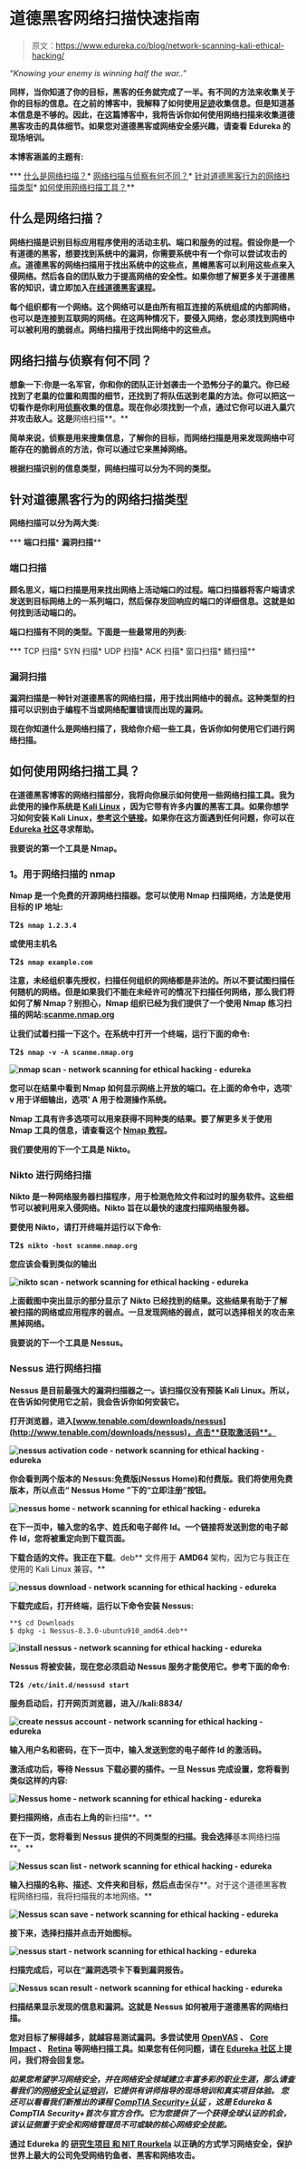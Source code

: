 # 道德黑客网络扫描快速指南

> 原文：<https://www.edureka.co/blog/network-scanning-kali-ethical-hacking/>

*“Knowing your enemy is winning half the war..”*

**同样，当你知道了你的目标，黑客的任务就完成了一半。有不同的方法来收集关于你的目标的信息。在之前的博客中，我解释了如何使用[足迹](https://www.edureka.co/blog/footprinting-ethical-hacking-kali-linux/)收集信息。但是知道基本信息是不够的。因此，在这篇博客中，我将告诉你如何使用网络扫描来收集道德黑客攻击的具体细节。如果您对道德黑客或网络安全感兴趣，请查看 Edureka 的现场培训。**

**本博客涵盖的主题有:**

***   [什么是网络扫描？](#WhatisNetworkScanning)*   [网络扫描与侦察有何不同？](#HowisNetworkScanningdifferentfromReconnaissance)*   [针对道德黑客行为的网络扫描类型](#TypesofNetworkScanning)*   [如何使用网络扫描工具？](#HowtouseNetworkScanningTools)**

## ****什么是网络扫描？****

**网络扫描是识别目标应用程序使用的活动主机、端口和服务的过程。假设你是一个有道德的黑客，想要找到系统中的漏洞，你需要系统中有一个你可以尝试攻击的点。道德黑客的网络扫描用于找出系统中的这些点，黑帽黑客可以利用这些点来入侵网络。然后各自的团队致力于提高网络的安全性。如果你想了解更多关于道德黑客的知识，请立即加入[在线道德黑客课程](https://www.edureka.co/ceh-ethical-hacking-certification-course)。**

**每个组织都有一个网络。这个网络可以是由所有相互连接的系统组成的内部网络，也可以是连接到互联网的网络。在这两种情况下，要侵入网络，您必须找到网络中可以被利用的脆弱点。网络扫描用于找出网络中的这些点。**

## ****网络扫描与侦察有何不同？****

**想象一下:你是一名军官，你和你的团队正计划袭击一个恐怖分子的巢穴。你已经找到了老巢的位置和周围的细节，还找到了将队伍送到老巢的方法。你可以把这一切看作是你利用[侦察](https://www.edureka.co/blog/what-is-ethical-hacking/#reconnaissance)收集的信息。现在你必须找到一个点，通过它你可以进入巢穴并攻击敌人。这是**网络扫描**。**

**简单来说，侦察是用来搜集信息，了解你的目标，而网络扫描是用来发现网络中可能存在的脆弱点的方法，你可以通过它来黑掉网络。**

**根据扫描识别的信息类型，网络扫描可以分为不同的类型。**

## ****针对道德黑客行为的网络扫描类型****

**网络扫描可以分为两大类:**

***   **端口扫描***   **漏洞扫描****

### ****端口扫描****

**顾名思义，端口扫描是用来找出网络上活动端口的过程。端口扫描器将客户端请求发送到目标网络上的一系列端口，然后保存发回响应的端口的详细信息。这就是如何找到活动端口的。**

**端口扫描有不同的类型。下面是一些最常用的列表:**

***   TCP 扫描*   SYN 扫描*   UDP 扫描*   ACK 扫描*   窗口扫描*   鳍扫描**

### ****漏洞扫描****

**漏洞扫描是一种针对道德黑客的网络扫描，用于找出网络中的弱点。这种类型的扫描可以识别由于编程不当或网络配置错误而出现的漏洞。**

**现在你知道什么是网络扫描了，我给你介绍一些工具，告诉你如何使用它们进行网络扫描。**

## ****如何使用网络扫描工具？****

**在道德黑客博客的网络扫描部分，我将向你展示如何使用一些网络扫描工具。我为此使用的操作系统是 [Kali Linux](https://www.edureka.co/blog/ethical-hacking-using-kali-linux/) ，因为它带有许多内置的黑客工具。如果你想学习如何安装 Kali Linux，[参考这个链接](https://www.edureka.co/blog/how-to-install-kali-linux/)。如果你在这方面遇到任何问题，你可以在 [Edureka 社区](https://www.edureka.co/community)寻求帮助。**

**我要说的第一个工具是 Nmap。**

### ****1。用于网络扫描的 nmap****

**Nmap 是一个免费的开源网络扫描器。您可以使用 Nmap 扫描网络，方法是使用目标的 IP 地址:**

**T2`$ nmap 1.2.3.4`**

**或使用主机名**

**T2`$ nmap example.com`**

**注意，未经组织事先授权，扫描任何组织的网络都是非法的。所以不要试图扫描任何随机的网络。但是如果我们不能在未经许可的情况下扫描任何网络，那么我们将如何了解 Nmap？别担心，Nmap 组织已经为我们提供了一个使用 Nmap 练习扫描的网站:[scanme.nmap.org](http://scanme.nmap.org)**

**让我们试着扫描一下这个。在系统中打开一个终端，运行下面的命令:**

**T2`$ nmap -v -A scanme.nmap.org`**

**![nmap scan - network scanning for ethical hacking - edureka](img/f3889b0464ffe9f93a61403e98df9aa8.png)**

**您可以在结果中看到 Nmap 如何显示网络上开放的端口。在上面的命令中，选项' **v** 用于详细输出，选项' **A** 用于检测操作系统。**

**Nmap 工具有许多选项可以用来获得不同种类的结果。要了解更多关于使用 Nmap 工具的信息，请查看这个 [Nmap 教程](https://www.edureka.co/blog/nmap-tutorial/)。**

**我们要使用的下一个工具是 Nikto。**

### ****Nikto 进行网络扫描****

**Nikto 是一种网络服务器扫描程序，用于检测危险文件和过时的服务软件。这些细节可以被利用来入侵网络。Nikto 旨在以最快的速度扫描网络服务器。**

**要使用 Nikto，请打开终端并运行以下命令:**

**T2`$ nikto -host scanme.nmap.org`**

**您应该会看到类似的输出**

**![nikto scan - network scanning for ethical hacking - edureka](img/b06408afa7200fd9876fcf76370dd646.png)**

**上面截图中突出显示的部分显示了 Nikto 已经找到的结果。这些结果有助于了解被扫描的网络或应用程序的弱点。一旦发现网络的弱点，就可以选择相关的攻击来黑掉网络。**

**我要说的下一个工具是 Nessus。**

### ****Nessus 进行网络扫描****

**Nessus 是目前最强大的漏洞扫描器之一。该扫描仪没有预装 Kali Linux。所以，在告诉如何使用它之前，我会告诉你如何安装它。**

**打开浏览器，进入[www.tenable.com/downloads/nessus](http://www.tenable.com/downloads/nessus)，点击**获取激活码**。**

**![nessus activation code - network scanning for ethical hacking - edureka](img/314e67b50d9872be2e2d6d5e897faab4.png)**

**你会看到两个版本的 Nessus:免费版(Nessus Home)和付费版。我们将使用免费版本，所以点击“ **Nessus Home** ”下的“**立即注册**”按钮。**

**![nessus home - network scanning for ethical hacking - edureka](img/1ecc304a63dbaefbb19272a7e4d60f28.png)**

**在下一页中，输入您的名字、姓氏和电子邮件 Id。一个链接将发送到您的电子邮件 Id，您将被重定向到下载页面。**

**下载合适的文件。我正在下载**。deb** 文件用于 **AMD64** 架构，因为它与我正在使用的 Kali Linux 兼容。**

**![nessus download - network scanning for ethical hacking - edureka](img/9c9373b09c9040e44dea1dd94269ca55.png)**

**下载完成后，打开终端，运行以下命令安装 Nessus:**

```
**$ cd Downloads
$ dpkg -i Nessus-8.3.0-ubuntu910_amd64.deb**
```

**![install nessus - network scanning for ethical hacking - edureka](img/762e83e7ecedff20e223c19ac21548ef.png)**

**Nessus 将被安装，现在您必须启动 Nessus 服务才能使用它。参考下面的命令:**

**T2`$ /etc/init.d/nessusd start`**

**服务启动后，打开网页浏览器，进入//kali:8834/**

**![create nessus account - network scanning for ethical hacking - edureka](img/6659e48c933e6948305e87599985a19e.png)**

**输入用户名和密码，在下一页中，输入发送到您的电子邮件 Id 的激活码。**

**激活成功后，等待 Nessus 下载必要的插件。一旦 Nessus 完成设置，您将看到类似这样的内容:**

**![Nessus home - network scanning for ethical hacking - edureka](img/e55c437ecb40b76a4ed6dc6df4832a0b.png)**

**要扫描网络，点击右上角的**新扫描**。**

**在下一页，您将看到 Nessus 提供的不同类型的扫描。我会选择**基本网络扫描**。**

**![Nessus scan list - network scanning for ethical hacking - edureka](img/799a9cc997ab341c378ea63a62b0dfb7.png)**

**输入扫描的名称、描述、文件夹和目标，然后点击**保存**。对于这个道德黑客教程网络扫描，我将扫描我的本地网络。**

**![Nessus scan save - network scanning for ethical hacking - edureka](img/e5bc1d74d4f4b82e36078983e30c969d.png)**

**接下来，选择扫描并点击开始图标。**

**![nessus start - network scanning for ethical hacking - edureka](img/4489999b4017903836ec0000fcda86c6.png)**

**扫描完成后，可以在“**漏洞**选项卡下看到漏洞报告。**

**![Nessus scan result - network scanning for ethical hacking - edureka](img/6ead9e3948ca01aa36c5e54035343b66.png)**

**扫描结果显示发现的信息和漏洞。这就是 Nessus 如何被用于道德黑客的网络扫描。**

**您对目标了解得越多，就越容易测试漏洞。多尝试使用 [OpenVAS](http://openvas.org/) 、 [Core Impact](https://www.coresecurity.com/core-impact) 、 [Retina](https://www.beyondtrust.com/resources/datasheets/retina-network-security-scanner) 等网络扫描工具。如果您有任何问题，请在 [Edureka 社区](https://www.edureka.co/community)上提问，我们将会回复您。**

***如果您希望学习网络安全，并在网络安全领域建立丰富多彩的职业生涯，那么请查看我们的[网络安全认证培训](https://www.edureka.co/cybersecurity-certification-training)，它提供有讲师指导的现场培训和真实项目体验。* *您还可以看看我们新推出的课程 [**CompTIA Security+认证**](https://www.edureka.co/comptia-security-plus-certification-training) ，这是 Edureka & CompTIA Security+首次与官方合作。它为您提供了一个获得全球认证的机会，该认证侧重于安全和网络管理员不可或缺的核心网络安全技能。***

**通过 Edureka 的 [**研究生项目** 和 **NIT Rourkela**](https://www.edureka.co/post-graduate/cybersecurity) 以正确的方式学习网络安全，保护世界上最大的公司免受网络钓鱼者、黑客和网络攻击。**